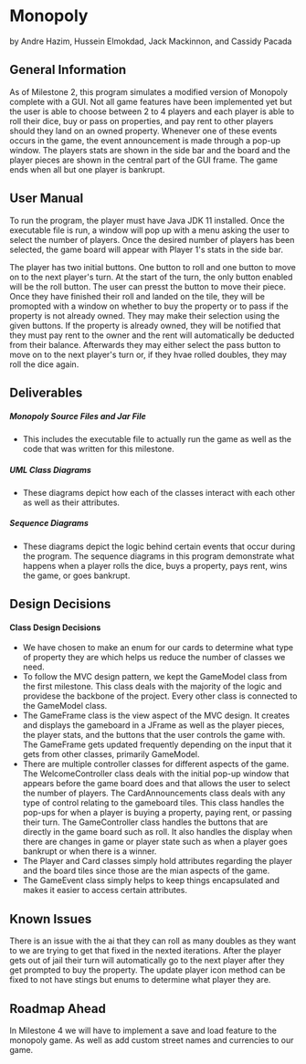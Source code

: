 # Monopoly

by Andre Hazim, Hussein Elmokdad, Jack Mackinnon, and Cassidy Pacada

## General Information

As of Milestone 2, this program simulates a modified version of Monopoly complete with a GUI. Not all game features have been implemented yet but the user is able to choose between 2 to 4 players and each player is able to roll their dice, buy or pass on properties, and pay rent to other players should they land on an owned property. Whenever one of these events occurs in the game, the event announcement is made through a pop-up window. The players stats are shown in the side bar and the board and the player pieces are shown in the central part of the GUI frame. The game ends when all but one player is bankrupt.

## User Manual

To run the program, the player must have Java JDK 11 installed. Once the executable file is run, a window will pop up with a menu asking the user to select the number of players. Once the desired number of players has been selected, the game board will appear with Player 1's stats in the side bar.

The player has two initial buttons. One button to roll and one button to move on to the next player's turn. At the start of the turn, the only button enabled will be the roll button. The user can presst the button to move their piece. Once they have finished their roll and landed on the tile, they will be promopted with a window on whether to buy the property or to pass if the property is not already owned. They may make their selection using the given buttons. If the property is already owned, they will be notified that they must pay rent to the owner and the rent will automatically be deducted from their balance. Afterwards they may either select the pass button to move on to the next player's turn or, if they hvae rolled doubles, they may roll the dice again.

## Deliverables

##### Monopoly Source Files and Jar File
- This includes the executable file to actually run the game as well as the code that was written for this milestone.
##### UML Class Diagrams
- These diagrams depict how each of the classes interact with each other as well as their attributes.
##### Sequence Diagrams
- These diagrams depict the logic behind certain events that occur during the program. The sequence diagrams in this program demonstrate what happens when a player rolls the dice, buys a property, pays rent, wins the game, or goes bankrupt.

## Design Decisions

#### Class Design Decisions

- We have chosen to make an enum for our cards to determine what type of property they are which helps us reduce the number of classes we need.
- To follow the MVC design pattern, we kept the GameModel class from the first milestone. This class deals with the majority of the logic and providese the backbone of the project. Every other class is connected to the GameModel class.
- The GameFrame class is the view aspect of the MVC design. It creates and displays the gameboard in a JFrame as well as the player pieces, the player stats, and the buttons that the user controls the game with. The GameFrame gets updated frequently depending on the input that it gets from other classes, primarily GameModel.
- There are multiple controller classes for different aspects of the game. The WelcomeController class deals with the initial pop-up window that appears before the game board does and that allows the user to select the number of players. The CardAnnouncements class deals with any type of control relating to the gameboard tiles. This class handles the pop-ups for when a player is buying a property, paying rent, or passing their turn. The GameController class handles the buttons that are directly in the game board such as roll. It also handles the display when there are changes in game or player state such as when a player goes bankrupt or when there is a winner.
- The Player and Card classes simply hold attributes regarding the player and the board tiles since those are the mian aspects of the game.
- The GameEvent class simply helps to keep things encapsulated and makes it easier to access certain attributes.

## Known Issues

There is an issue with the ai that they can roll as many doubles as they want to we are trying to get that fixed in the nexted iterations. After the player gets out of jail their turn will automatically go to the next player after they get prompted to buy the property. The update player icon method can be fixed to not have stings but enums to determine what player they are.

## Roadmap Ahead

In Milestone 4 we will have to implement a save and load feature to the monopoly game. As well as add custom street names and currencies to our game.





